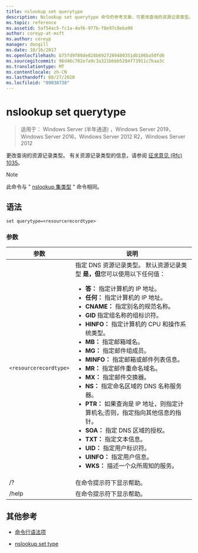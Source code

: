 ```yaml
---
title: nslookup set querytype
description: Nslookup set querytype 命令的参考文章，可更改查询的资源记录类型。
ms.topic: reference
ms.assetid: 5af54ac5-fc1a-4af6-977b-f8e97c8eba90
author: coreyp-at-msft
ms.author: coreyp
manager: dongill
ms.date: 10/16/2017
ms.openlocfilehash: b75fd9f80de828b6927289480351db106ba50fd6
ms.sourcegitcommit: 96d46c702e7a9c3a321bbbb5284f73911c7baa3c
ms.translationtype: MT
ms.contentlocale: zh-CN
ms.lasthandoff: 08/27/2020
ms.locfileid: "89038738"
---
```

# <a name="nslookup-set-querytype"></a>nslookup set querytype

> 适用于： Windows Server (半年通道) ，Windows Server 2019，Windows Server 2016，Windows Server 2012 R2，Windows Server 2012

更改查询的资源记录类型。 有关资源记录类型的信息，请参阅 [征求意见 (Rfc) 1035](https://tools.ietf.org/html/rfc1035)。

> [!NOTE]
> 此命令与 " [nslookup 集类型](nslookup-set-type.md) " 命令相同。

## <a name="syntax"></a>语法

```
set querytype=<resourcerecordtype>
```

### <a name="parameters"></a>参数

| 参数 | 说明 |
| --------- | ----------- |
| `<resourcerecordtype>` | 指定 DNS 资源记录类型。 默认资源记录类型 **是，但**您可以使用以下任何值：<ul><li>**答：** 指定计算机的 IP 地址。</li><li>**任何：** 指定计算机的 IP 地址。</li><li>**CNAME：** 指定别名的规范名称。</li><li>**GID** 指定组名称的组标识符。</li><li>**HINFO：** 指定计算机的 CPU 和操作系统类型。</li><li>**MB：** 指定邮箱域名。</li><li>**MG：** 指定邮件组成员。</li><li>**MINFO：** 指定邮箱或邮件列表信息。</li><li>**MR：** 指定邮件重命名域名。</li><li>**MX：** 指定邮件交换器。</li><li>**NS：** 指定命名区域的 DNS 名称服务器。</li><li>**PTR：** 如果查询是 IP 地址，则指定计算机名;否则，指定指向其他信息的指针。</li><li>**SOA：** 指定 DNS 区域的授权。</li><li>**TXT：** 指定文本信息。</li><li>**UID：** 指定用户标识符。</li><li>**UINFO：** 指定用户信息。</li><li>**WKS：** 描述一个众所周知的服务。</li></ul> |
| /? | 在命令提示符下显示帮助。 |
| /help | 在命令提示符下显示帮助。 |

## <a name="additional-references"></a>其他参考

- [命令行语法项](command-line-syntax-key.md)

- [nslookup set type](nslookup-set-type.md)
